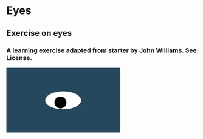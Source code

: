 # Eyes
## Exercise on eyes
### A learning exercise adapted from starter by John Williams. See License.
<img src= "oneeye.png" width='300'/>
